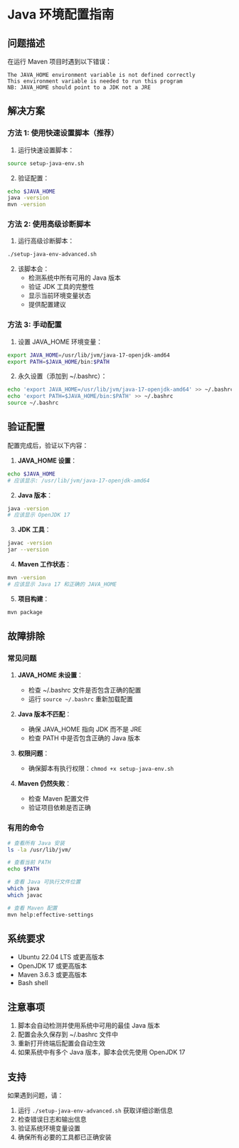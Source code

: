 # Java 环境配置指南

## 问题描述

在运行 Maven 项目时遇到以下错误：
```
The JAVA_HOME environment variable is not defined correctly
This environment variable is needed to run this program
NB: JAVA_HOME should point to a JDK not a JRE
```

## 解决方案

### 方法 1: 使用快速设置脚本（推荐）

1. 运行快速设置脚本：
```bash
source setup-java-env.sh
```

2. 验证配置：
```bash
echo $JAVA_HOME
java -version
mvn -version
```

### 方法 2: 使用高级诊断脚本

1. 运行高级诊断脚本：
```bash
./setup-java-env-advanced.sh
```

2. 该脚本会：
   - 检测系统中所有可用的 Java 版本
   - 验证 JDK 工具的完整性
   - 显示当前环境变量状态
   - 提供配置建议

### 方法 3: 手动配置

1. 设置 JAVA_HOME 环境变量：
```bash
export JAVA_HOME=/usr/lib/jvm/java-17-openjdk-amd64
export PATH=$JAVA_HOME/bin:$PATH
```

2. 永久设置（添加到 ~/.bashrc）：
```bash
echo 'export JAVA_HOME=/usr/lib/jvm/java-17-openjdk-amd64' >> ~/.bashrc
echo 'export PATH=$JAVA_HOME/bin:$PATH' >> ~/.bashrc
source ~/.bashrc
```

## 验证配置

配置完成后，验证以下内容：

1. **JAVA_HOME 设置**：
```bash
echo $JAVA_HOME
# 应该显示: /usr/lib/jvm/java-17-openjdk-amd64
```

2. **Java 版本**：
```bash
java -version
# 应该显示 OpenJDK 17
```

3. **JDK 工具**：
```bash
javac -version
jar --version
```

4. **Maven 工作状态**：
```bash
mvn -version
# 应该显示 Java 17 和正确的 JAVA_HOME
```

5. **项目构建**：
```bash
mvn package
```

## 故障排除

### 常见问题

1. **JAVA_HOME 未设置**：
   - 检查 ~/.bashrc 文件是否包含正确的配置
   - 运行 `source ~/.bashrc` 重新加载配置

2. **Java 版本不匹配**：
   - 确保 JAVA_HOME 指向 JDK 而不是 JRE
   - 检查 PATH 中是否包含正确的 Java 版本

3. **权限问题**：
   - 确保脚本有执行权限：`chmod +x setup-java-env.sh`

4. **Maven 仍然失败**：
   - 检查 Maven 配置文件
   - 验证项目依赖是否正确

### 有用的命令

```bash
# 查看所有 Java 安装
ls -la /usr/lib/jvm/

# 查看当前 PATH
echo $PATH

# 查看 Java 可执行文件位置
which java
which javac

# 查看 Maven 配置
mvn help:effective-settings
```

## 系统要求

- Ubuntu 22.04 LTS 或更高版本
- OpenJDK 17 或更高版本
- Maven 3.6.3 或更高版本
- Bash shell

## 注意事项

1. 脚本会自动检测并使用系统中可用的最佳 Java 版本
2. 配置会永久保存到 ~/.bashrc 文件中
3. 重新打开终端后配置会自动生效
4. 如果系统中有多个 Java 版本，脚本会优先使用 OpenJDK 17

## 支持

如果遇到问题，请：

1. 运行 `./setup-java-env-advanced.sh` 获取详细诊断信息
2. 检查错误日志和输出信息
3. 验证系统环境变量设置
4. 确保所有必要的工具都已正确安装 
